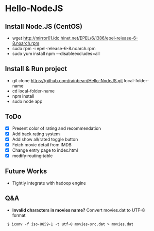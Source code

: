 Hello-NodeJS
============

Install Node.JS (CentOS)
--------------
- wget http://mirror01.idc.hinet.net/EPEL/6/i386/epel-release-6-8.noarch.rpm
- sudo rpm -i epel-release-6-8.noarch.rpm
- sudo yum install npm --disableexcludes=all

Install & Run project
--------------
- git clone https://github.com/rainbean/Hello-NodeJS.git local-folder-name
- cd local-folder-name
- npm install
- sudo node app

ToDo
--------------
- [x] Present color of rating and recommendation 
- [x] Add back rating system
- [x] Add show all/rated toggle button
- [x] Fetch movie detail from IMDB
- [x] Change entry page to index.html
- [x] ~~modify routing table~~

Future Works
--------------
- Tightly integrate with hadoop engine

Q&A
--------------
- **Invalid characters in movies name?** Convert movies.dat to UTF-8 format
```
 $ iconv -f iso-8859-1 -t utf-8 movies-src.dat > movies.dat
```


